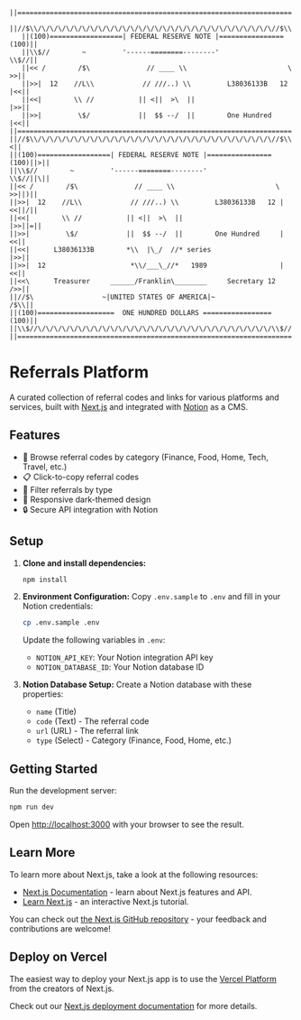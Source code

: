 ```
   ||====================================================================||
   ||//$\\/\/\/\/\/\/\/\/\/\/\/\/\/\/\/\/\/\/\/\/\/\/\/\/\/\/\/\/\/\//$\\||
   ||(100)==================| FEDERAL RESERVE NOTE |================(100)||
   ||\\$//        ~         '------========--------'                \\$//||
   ||<< /        /$\              // ____ \\                         \ >>||
   ||>>|  12    //L\\            // ///..) \\         L38036133B   12 |<<||
   ||<<|        \\ //           || <||  >\  ||                        |>>||
   ||>>|         \$/            ||  $$ --/  ||        One Hundred     |<<||
||====================================================================||>||
||//$\\/\/\/\/\/\/\/\/\/\/\/\/\/\/\/\/\/\/\/\/\/\/\/\/\/\/\/\/\/\//$\\||<||
||(100)==================| FEDERAL RESERVE NOTE |================(100)||>||
||\\$//        ~         '------========--------'                \\$//||\||
||<< /        /$\              // ____ \\                         \ >>||)||
||>>|  12    //L\\            // ///..) \\         L38036133B   12 |<<||/||
||<<|        \\ //           || <||  >\  ||                        |>>||=||
||>>|         \$/            ||  $$ --/  ||        One Hundred     |<<||
||<<|      L38036133B        *\\  |\_/  //* series                 |>>||
||>>|  12                     *\\/___\_//*   1989                  |<<||
||<<\      Treasurer     ______/Franklin\________     Secretary 12 />>||
||//$\                 ~|UNITED STATES OF AMERICA|~               /$\\||
||(100)===================  ONE HUNDRED DOLLARS =================(100)||
||\\$//\/\/\/\/\/\/\/\/\/\/\/\/\/\/\/\/\/\/\/\/\/\/\/\/\/\/\/\/\/\\$//||
||====================================================================||
```

# Referrals Platform

A curated collection of referral codes and links for various platforms and services, built with [Next.js](https://nextjs.org) and integrated with [Notion](https://notion.so) as a CMS.

## Features

- 🔗 Browse referral codes by category (Finance, Food, Home, Tech, Travel, etc.)
- 📋 Click-to-copy referral codes
- 🎯 Filter referrals by type
- 📱 Responsive dark-themed design
- 🔒 Secure API integration with Notion

## Setup

1. **Clone and install dependencies:**
   ```bash
   npm install
   ```

2. **Environment Configuration:**
   Copy `.env.sample` to `.env` and fill in your Notion credentials:
   ```bash
   cp .env.sample .env
   ```
   
   Update the following variables in `.env`:
   - `NOTION_API_KEY`: Your Notion integration API key
   - `NOTION_DATABASE_ID`: Your Notion database ID

3. **Notion Database Setup:**
   Create a Notion database with these properties:
   - `name` (Title)
   - `code` (Text) - The referral code
   - `url` (URL) - The referral link
   - `type` (Select) - Category (Finance, Food, Home, etc.)

## Getting Started

Run the development server:

```bash
npm run dev
```

Open [http://localhost:3000](http://localhost:3000) with your browser to see the result.

## Learn More

To learn more about Next.js, take a look at the following resources:

- [Next.js Documentation](https://nextjs.org/docs) - learn about Next.js features and API.
- [Learn Next.js](https://nextjs.org/learn) - an interactive Next.js tutorial.

You can check out [the Next.js GitHub repository](https://github.com/vercel/next.js) - your feedback and contributions are welcome!

## Deploy on Vercel

The easiest way to deploy your Next.js app is to use the [Vercel Platform](https://vercel.com/new?utm_medium=default-template&filter=next.js&utm_source=create-next-app&utm_campaign=create-next-app-readme) from the creators of Next.js.

Check out our [Next.js deployment documentation](https://nextjs.org/docs/app/building-your-application/deploying) for more details.
